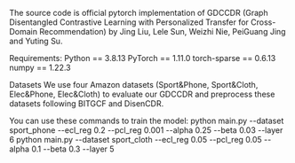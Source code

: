 The source code is official pytorch implementation of GDCCDR (Graph Disentangled Contrastive Learning with Personalized Transfer for Cross-Domain Recommendation) by Jing Liu, Lele Sun, Weizhi Nie, PeiGuang Jing and Yuting Su.

Requirements:
Python == 3.8.13
PyTorch == 1.11.0
torch-sparse == 0.6.13
numpy == 1.22.3

Datasets
We use four Amazon datasets (Sport&Phone, Sport&Cloth, Elec&Phone, Elec&Cloth) to evaluate our GDCCDR and preprocess these datasets following BITGCF and DisenCDR.

You can use these commands to train the model:
python main.py --dataset sport_phone --ecl_reg 0.2 --pcl_reg 0.001 --alpha 0.25 --beta 0.03 --layer 6
python main.py --dataset sport_cloth --ecl_reg 0.05 --pcl_reg 0.05 --alpha 0.1 --beta 0.3 --layer 5